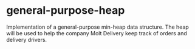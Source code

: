 # general-purpose-heap
Implementation of a general-purpose min-heap data structure. The heap will be used to help the company Molt Delivery keep track of orders and delivery drivers.
